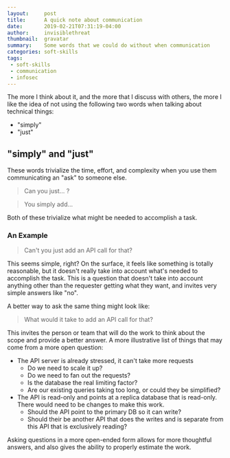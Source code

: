 ```yaml
---
layout:     post
title:      A quick note about communication
date:       2019-02-21T07:31:19-04:00
author:     invisiblethreat
thumbnail:  gravatar
summary:    Some words that we could do without when communication 
categories: soft-skills
tags:
 - soft-skills
 - communication
 - infosec
---
```


The more I think about it, and the more that I discuss with others, the more I
like the idea of not using the following two words when talking about technical
things:

- "simply"
- "just"

## "simply" and "just"

These words trivialize the time, effort, and complexity when you use them
communicating an "ask" to someone else.

> Can you just... ?

> You simply add...

Both of these trivialize what might be needed to accomplish a task.

### An Example

> Can't you just add an API call for that?

This seems simple, right? On the surface, it feels like something is totally
reasonable, but it doesn't really take into account what's needed to accomplish
the task. This is a question that doesn't take into account anything other than
the requester getting what they want, and invites very simple answers like "no".

A better way to ask the same thing might look like:

> What would it take to add an API call for that?

This invites the person or team that will do the work to think about the scope
and provide a better answer. A more illustrative list of things that may come
from a more open question:

- The API server is already stressed, it can't take more requests
  - Do we need to scale it up?
  - Do we need to fan out the requests?
  - Is the database the real limiting factor?
  - Are our existing queries taking too long, or could they be simplified?
- The API is read-only and points at a replica database that is read-only. There would need to be changes to make this work.
  - Should the API point to the primary DB so it can write?
  - Should their be another API that does the writes and is separate from this API that is exclusively reading?

Asking questions in a more open-ended form allows for more thoughtful answers,
and also gives the ability to properly estimate the work.
